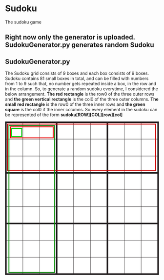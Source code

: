 # Sudoku
The sudoku game
## Right now only the generator is uploaded. SudokuGenerator.py generates random Sudoku

## SudokuGenerator.py

The Sudoku grid consists of 9 boxes and each box consists of 9 boxes. Sudoku contains 81 small boxes in total, and can be filled with numbers from 1 to 9 such that, no number gets repeated inside a box, in the row and in the column. So, to generate a random sudoku everytime, I considered the below arrangement. __The red rectangle__ is the row0 of the three outer rows and __the green vertical rectangle__ is the col0 of the three outer columns. __The small red rectangle__ is the row0 of the three inner rows and __the green square__ is the col0 if the inner columns. So every element in the sudoku can be represented of the form **sudoku\[ROW][COL]\[row][col]**  

![](sudokugrid.png)
